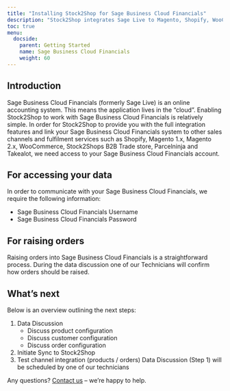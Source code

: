 ```yaml
---
title: "Installing Stock2Shop for Sage Business Cloud Financials"
description: "Stock2Shop integrates Sage Live to Magento, Shopify, WooCommerce and our B2B ordering platform. Find out more!"
toc: true
menu:
  docside:
    parent: Getting Started
    name: Sage Business Cloud Financials
    weight: 60
---
```

## Introduction
Sage Business Cloud Financials (formerly Sage Live) is an online accounting system. This means the application lives in the “cloud”. Enabling Stock2Shop to work with Sage Business Cloud Financials is relatively simple. In order for Stock2Shop to provide you with the full integration features and link your Sage Business Cloud Financials system to other sales channels and fulfilment services such as Shopify, Magento 1.x, Magento 2.x, WooCommerce, Stock2Shops B2B Trade store, Parcelninja and Takealot, we need access to your Sage Business Cloud Financials account.

## For accessing your data
In order to communicate with your Sage Business Cloud Financials, we require the following information:

- Sage Business Cloud Financials Username
- Sage Business Cloud Financials Password

## For raising orders
Raising orders into Sage Business Cloud Financials is a straightforward process. During the data discussion one of our Technicians will confirm how orders should be raised.

## What’s next
Below is an overview outlining the next steps:

1. Data Discussion
    - Discuss product configuration
    - Discuss customer configuration
    - Discuss order configuration
2. Initiate Sync to Stock2Shop
3. Test channel integration (products / orders)
Data Discussion (Step 1) will be scheduled by one of our technicians

Any questions? [Contact us](/contact-us) – we’re happy to help.
